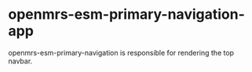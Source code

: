 # openmrs-esm-primary-navigation-app

openmrs-esm-primary-navigation is responsible for rendering the top navbar.
